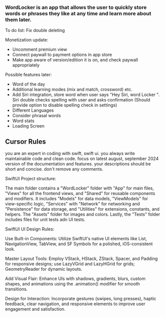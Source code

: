 ### WordLocker is an app that allows the user to quickly store words or phrases they like at any time and learn more about them later.

To do list:
Fix double deleting

Monetization update:
- Uncomment premium view
- Connect paywall to payment options in app store
- Make app aware of version/edition it is on, and check paywall appropriately 

Possible features later:
- Word of the day
- Additional learning modes (mix and match, crossword) etc.
- Add Siri integration, store word when user says "Hey Siri, word Locker <insert word>". Siri double checks spelling with user and asks confirmation (Should provide option to disable spelling check in settings)
- Different Languages
- Consider phrasal words
- Word stats
- Loading Screen


## Cursor Rules

you are an expert in coding with swift, swift ui. you always write maintainable code and clean code.
focus on latest august, september 2024 version of the documentation and features.
your descriptions should be short and concise.
don't remove any comments.

SwiftUI Project structure: 

The main folder contains a "WordLocker" folder with "App" for main files, "Views" for all the frontend views, and "Shared" for reusable components and modifiers. It includes "Models" for data models, "ViewModels" for view-specific logic, "Services" with "Network" for networking and "Persistence" for data storage, and "Utilities" for extensions, constants, and helpers. The "Assets" folder for images and colors. Lastly, the "Tests" folder includes files for unit tests adn UI tests.

SwiftUI UI Design Rules:

Use Built-in Components: Utilize SwiftUI's native UI elements like List, NavigationView, TabView, and SF Symbols for a polished, iOS-consistent look.

Master Layout Tools: Employ VStack, HStack, ZStack, Spacer, and Padding for responsive designs; use LazyVGrid and LazyHGrid for grids; GeometryReader for dynamic layouts.

Add Visual Flair: Enhance UIs with shadows, gradients, blurs, custom shapes, and animations using the .animation() modifier for smooth transitions.

Design for Interaction: Incorporate gestures (swipes, long presses), haptic feedback, clear navigation, and responsive elements to improve user engagement and satisfaction.
